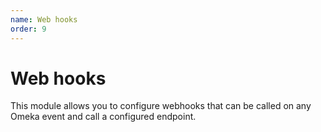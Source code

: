 ```yaml
---
name: Web hooks
order: 9
---
```


# Web hooks

This module allows you to configure webhooks that can be called on any Omeka event and call a configured endpoint.